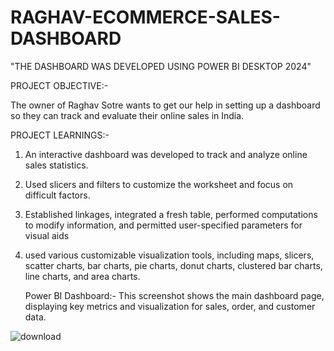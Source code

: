 # RAGHAV-ECOMMERCE-SALES-DASHBOARD
"THE DASHBOARD WAS DEVELOPED USING POWER BI DESKTOP 2024"

PROJECT OBJECTIVE:-

The owner of Raghav Sotre wants to get our help in setting up a dashboard so they can track and evaluate their online sales in India.

PROJECT LEARNINGS:- 

1. An interactive dashboard was developed to track and analyze online sales statistics.
2. Used slicers and filters to customize the worksheet and focus on difficult factors.
3. Established linkages, integrated a fresh table, performed computations to modify information, and permitted user-specified parameters for visual aids 
4. used various customizable visualization tools, including maps, slicers, scatter charts, bar charts, pie charts, donut charts, clustered bar charts, line charts, and area charts.

   Power BI Dashboard:- This screenshot shows the main dashboard page, displaying key metrics and visualization for sales, order, and customer data.

![download](https://github.com/user-attachments/assets/1fe4176d-205b-41de-8752-b84f9b3cd453)
